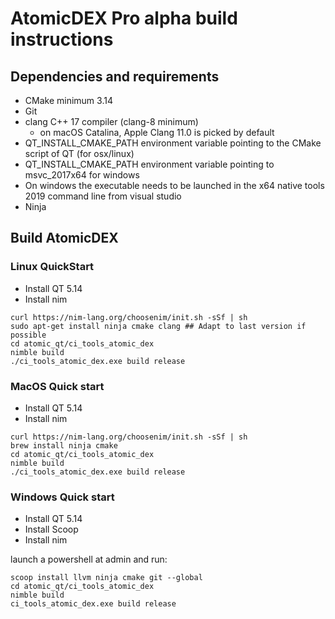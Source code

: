 # AtomicDEX Pro alpha build instructions

## Dependencies and requirements

- CMake minimum 3.14
- Git
- clang C++ 17 compiler (clang-8 minimum) 
  - on macOS Catalina, Apple Clang 11.0 is picked by default
- QT_INSTALL_CMAKE_PATH environment variable pointing to the CMake script of QT (for osx/linux)
- QT_INSTALL_CMAKE_PATH environment variable pointing to msvc_2017x64 for windows
- On windows the executable needs to be launched in the x64 native tools 2019 command line from visual studio
- Ninja

## Build AtomicDEX

### Linux QuickStart

- Install QT 5.14
- Install nim
```
curl https://nim-lang.org/choosenim/init.sh -sSf | sh
sudo apt-get install ninja cmake clang ## Adapt to last version if possible
cd atomic_qt/ci_tools_atomic_dex
nimble build
./ci_tools_atomic_dex.exe build release
```

### MacOS Quick start

- Install QT 5.14
- Install nim

```
curl https://nim-lang.org/choosenim/init.sh -sSf | sh
brew install ninja cmake
cd atomic_qt/ci_tools_atomic_dex
nimble build
./ci_tools_atomic_dex.exe build release
```

### Windows Quick start

- Install QT 5.14
- Install Scoop
- Install nim

launch a powershell at admin and run:

```
scoop install llvm ninja cmake git --global
cd atomic_qt/ci_tools_atomic_dex
nimble build
ci_tools_atomic_dex.exe build release
```
